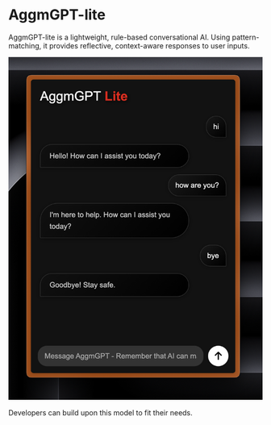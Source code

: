 # AggmGPT-lite
AggmGPT-lite is a lightweight, rule-based conversational AI. Using pattern-matching, it provides reflective, context-aware responses to user inputs. 

<img src="lite-example.png">

Developers can build upon this model to fit their needs.

